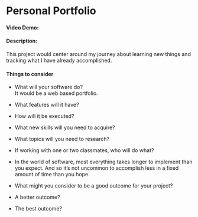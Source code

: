 # Personal Portfolio
#### Video Demo:  <URL HERE>
#### Description:
This project would center around my journey about learning new things and tracking what I have already accomplished.

#### Things to consider

- What will your software do?<br>
It would be a web based portfolio.

- What features will it have?<br>

- How will it be executed?<br>
- What new skills will you need to acquire?<br>
- What topics will you need to research?<br>
- If working with one or two classmates, who will do what?<br>
- In the world of software, most everything takes longer to implement than you expect. And so it’s not uncommon to accomplish less in a fixed amount of time than you hope.<br>
- What might you consider to be a good outcome for your project?<br>
- A better outcome?<br>
- The best outcome?<br>